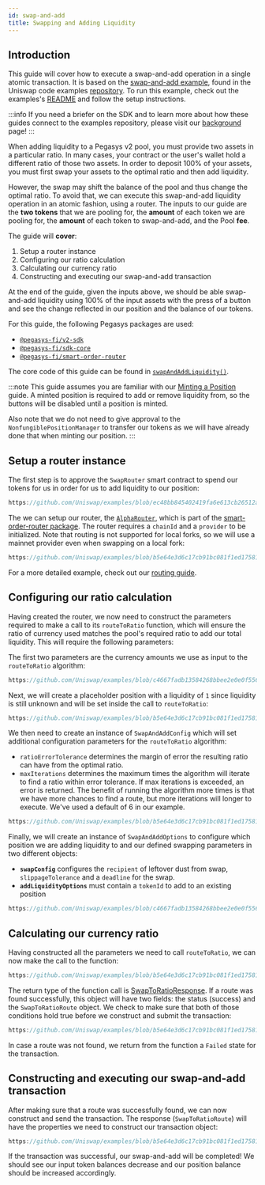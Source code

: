 ```yaml
---
id: swap-and-add
title: Swapping and Adding Liquidity
---
```


## Introduction

This guide will cover how to execute a swap-and-add operation in a single atomic transaction. It is based on the [swap-and-add example](https://github.com/Uniswap/examples/tree/main/v2-sdk/swap-and-add-liquidity), found in the Uniswap code examples [repository](https://github.com/Uniswap/examples). To run this example, check out the examples's [README](https://github.com/Uniswap/examples/tree/main/v2-sdk/swap-and-add-liquidity) and follow the setup instructions.

:::info
If you need a briefer on the SDK and to learn more about how these guides connect to the examples repository, please visit our [background](../01-background.md) page!
:::

When adding liquidity to a Pegasys v2 pool, you must provide two assets in a particular ratio. In many cases, your contract or the user's wallet hold a different ratio of those two assets. In order to deposit 100% of your assets, you must first swap your assets to the optimal ratio and then add liquidity.

However, the swap may shift the balance of the pool and thus change the optimal ratio. To avoid that, we can execute this swap-and-add liquidity operation in an atomic fashion, using a router. The inputs to our guide are the **two tokens** that we are pooling for, the **amount** of each token we are pooling for, the **amount** of each token to swap-and-add, and the Pool **fee**.

The guide will **cover**:

1. Setup a router instance
2. Configuring our ratio calculation
3. Calculating our currency ratio
4. Constructing and executing our swap-and-add transaction

At the end of the guide, given the inputs above, we should be able swap-and-add liquidity using 100% of the input assets with the press of a button and see the change reflected in our position and the balance of our tokens.

For this guide, the following Pegasys packages are used:

- [`@pegasys-fi/v2-sdk`](https://www.npmjs.com/package/@pollum-io/v2-sdk)
- [`@pegasys-fi/sdk-core`](https://www.npmjs.com/package/@pollum-io/sdk-core)
- [`@pegasys-fi/smart-order-router`](https://www.npmjs.com/package/@pollum-io/smart-order-router)

The core code of this guide can be found in [`swapAndAddLiquidity()`](https://github.com/Uniswap/examples/blob/main/v2-sdk/swap-and-add-liquidity/src/libs/liquidity.ts#L48).

:::note
This guide assumes you are familiar with our [Minting a Position](./01-minting-position.md) guide. A minted position is required to add or remove liquidity from, so the buttons will be disabled until a position is minted.

Also note that we do not need to give approval to the `NonfungiblePositionManager` to transfer our tokens as we will have already done that when minting our position.
:::

## Setup a router instance

The first step is to approve the `SwapRouter` smart contract to spend our tokens for us in order for us to add liquidity to our position:

```typescript reference title="Approve SwapRouter to spend our tokens" referenceLinkText="View on Github" customStyling
https://github.com/Uniswap/examples/blob/ec48bb845402419fa6e613cb26512a76d864afa5/v2-sdk/swap-and-add-liquidity/src/libs/liquidity.ts#L58-L66
```

The we can setup our router, the [`AlphaRouter`](https://github.com/Pegasys-fi/smart-order-router/blob/97c1bb7cb64b22ebf3509acda8de60c0445cf250/src/routers/alpha-router/alpha-router.ts#L333), which is part of the [smart-order-router package](https://www.npmjs.com/package/@pollum-io/smart-order-router). The router requires a `chainId` and a `provider` to be initialized. Note that routing is not supported for local forks, so we will use a mainnet provider even when swapping on a local fork:

```typescript reference title="Creating a router instance" referenceLinkText="View on Github" customStyling
https://github.com/Uniswap/examples/blob/b5e64e3d6c17cb91bc081f1ed17581bbf22024bc/v2-sdk/swap-and-add-liquidity/src/libs/liquidity.ts#L57
```

For a more detailed example, check out our [routing guide](../04-routing.md).

## Configuring our ratio calculation

Having created the router, we now need to construct the parameters required to make a call to its `routeToRatio` function, which will ensure the ratio of currency used matches the pool's required ratio to add our total liquidity. This will require the following parameters:

The first two parameters are the currency amounts we use as input to the `routeToRatio` algorithm:

```typescript reference title="Constructing the two CurrencyAmounts" referenceLinkText="View on Github" customStyling
https://github.com/Uniswap/examples/blob/c4667fadb13584268bbee2e0e0f556558a474751/v2-sdk/swap-and-add-liquidity/src/libs/liquidity.ts#L78-L92
```

Next, we will create a placeholder position with a liquidity of `1` since liquidity is still unknown and will be set inside the call to `routeToRatio`:

```typescript reference title="Constructing the position object" referenceLinkText="View on Github" customStyling
https://github.com/Uniswap/examples/blob/b5e64e3d6c17cb91bc081f1ed17581bbf22024bc/v2-sdk/swap-and-add-liquidity/src/libs/liquidity.ts#L75-L78
```

We then need to create an instance of `SwapAndAddConfig` which will set additional configuration parameters for the `routeToRatio` algorithm:

- `ratioErrorTolerance` determines the margin of error the resulting ratio can have from the optimal ratio.
- `maxIterations` determines the maximum times the algorithm will iterate to find a ratio within error tolerance. If max iterations is exceeded, an error is returned. The benefit of running the algorithm more times is that we have more chances to find a route, but more iterations will longer to execute. We've used a default of 6 in our example.

```typescript reference title="Constructing SwapAndAddConfig" referenceLinkText="View on Github" customStyling
https://github.com/Uniswap/examples/blob/b5e64e3d6c17cb91bc081f1ed17581bbf22024bc/v2-sdk/swap-and-add-liquidity/src/libs/liquidity.ts#L80-L83
```

Finally, we will create an instance of `SwapAndAddOptions` to configure which position we are adding liquidity to and our defined swapping parameters in two different objects:

- **`swapConfig`** configures the `recipient` of leftover dust from swap, `slippageTolerance` and a `deadline` for the swap.
- **`addLiquidityOptions`** must contain a `tokenId` to add to an existing position

```typescript reference title="Constructing SwapAndAddOptions" referenceLinkText="View on Github" customStyling
https://github.com/Uniswap/examples/blob/c4667fadb13584268bbee2e0e0f556558a474751/v2-sdk/swap-and-add-liquidity/src/libs/liquidity.ts#L104-L114
```

## Calculating our currency ratio

Having constructed all the parameters we need to call `routeToRatio`, we can now make the call to the function:

```typescript reference title="Making the call to routeToRatio" referenceLinkText="View on Github" customStyling
https://github.com/Uniswap/examples/blob/b5e64e3d6c17cb91bc081f1ed17581bbf22024bc/v2-sdk/swap-and-add-liquidity/src/libs/liquidity.ts#L97-L103
```

The return type of the function call is [SwapToRatioResponse](https://github.com/Pegasys-fi/smart-order-router/blob/97c1bb7cb64b22ebf3509acda8de60c0445cf250/src/routers/router.ts#L121). If a route was found successfully, this object will have two fields: the status (success) and the `SwapToRatioRoute` object. We check to make sure that both of those conditions hold true before we construct and submit the transaction:

```typescript reference title="Checking that a route was found" referenceLinkText="View on Github" customStyling
https://github.com/Uniswap/examples/blob/b5e64e3d6c17cb91bc081f1ed17581bbf22024bc/v2-sdk/swap-and-add-liquidity/src/libs/liquidity.ts#L105-L110
```

In case a route was not found, we return from the function a `Failed` state for the transaction.

## Constructing and executing our swap-and-add transaction

After making sure that a route was successfully found, we can now construct and send the transaction. The response (`SwapToRatioRoute`) will have the properties we need to construct our transaction object:

```typescript reference title="Constructing and sending the transaction" referenceLinkText="View on Github" customStyling
https://github.com/Uniswap/examples/blob/b5e64e3d6c17cb91bc081f1ed17581bbf22024bc/v2-sdk/swap-and-add-liquidity/src/libs/liquidity.ts#L112-L120
```

If the transaction was successful, our swap-and-add will be completed! We should see our input token balances decrease and our position balance should be increased accordingly.
